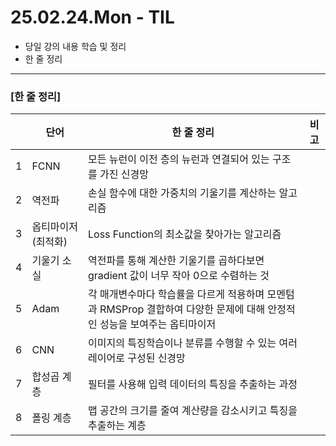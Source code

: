 # 25.02.24.Mon - TIL

- 당일 강의 내용 학습 및 정리
- 한 줄 정리

---

### [한 줄 정리]

|  | 단어 | 한 줄 정리 | 비고 |
| --- | --- | --- | --- |
| 1 | FCNN | 모든 뉴런이 이전 층의 뉴런과 연결되어 있는 구조를 가진 신경망 |  |
| 2 | 역전파 | 손실 함수에 대한 가중치의 기울기를 계산하는 알고리즘 |  |
| 3 | 옵티마이저(최적화) | Loss Function의 최소값을 찾아가는 알고리즘 |  |
| 4 | 기울기 소실 | 역전파를 통해 계산한 기울기를 곱하다보면 gradient 값이 너무 작아 0으로 수렴하는 것 |  |
| 5 | Adam | 각 매개변수마다 학습률을 다르게 적용하며 모멘텀과 RMSProp 결합하여 다양한 문제에 대해 안정적인 성능을 보여주는 옵티마이저 |  |
| 6 | CNN | 이미지의 특징학습이나 분류를 수행할 수 있는 여러 레이어로 구성된 신경망 |  |
| 7 | 합성곱 계층 | 필터를 사용해 입력 데이터의 특징을 추출하는 과정 |  |
| 8 | 폴링 계층 | 맵 공간의 크기를 줄여 계산량을 감소시키고 특징을 추출하는 계층 |  |
